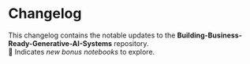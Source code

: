 # Changelog

This changelog contains the notable updates to the **Building-Business-Ready-Generative-AI-Systems** repository.   
🐬 Indicates *new bonus notebooks* to explore.
